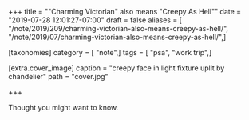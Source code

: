 +++
title = "\"Charming Victorian\" also means \"Creepy As Hell\""
date = "2019-07-28 12:01:27-07:00"
draft = false
aliases = [ "/note/2019/209/charming-victorian-also-means-creepy-as-hell/", "/note/2019/07/charming-victorian-also-means-creepy-as-hell/",]

[taxonomies]
category = [ "note",]
tags = [ "psa", "work trip",]

[extra.cover_image]
caption = "creepy face in light fixture uplit by chandelier"
path = "cover.jpg"

+++

Thought you might want to know.